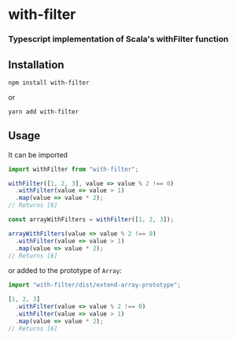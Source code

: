 # with-filter
### Typescript implementation of Scala's withFilter function

## Installation
```
npm install with-filter
```
or
```
yarn add with-filter
```

## Usage
It can be imported
```typescript
import withFilter from "with-filter";

withFilter([1, 2, 3], value => value % 2 !== 0)
  .withFilter(value => value > 1)
  .map(value => value * 2);
// Returns [6]

const arrayWithFilters = withFilter([1, 2, 3]);

arrayWithFilters(value => value % 2 !== 0)
  .withFilter(value => value > 1)
  .map(value => value * 2);
// Returns [6]
```
or added to the prototype of `Array`:
```typescript
import "with-filter/dist/extend-array-prototype";

[1, 2, 3]
  .withFilter(value => value % 2 !== 0)
  .withFilter(value => value > 1)
  .map(value => value * 2);
// Returns [6]
```